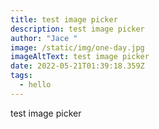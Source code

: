```yaml
---
title: test image picker
description: test image picker
author: "Jace "
image: /static/img/one-day.jpg
imageAltText: test image picker
date: 2022-05-21T01:39:18.359Z
tags:
  - hello
---
```

test image picker